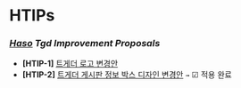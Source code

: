 # HTIPs
### *[Haso](https://www.twitch.tv/imhaso2) Tgd Improvement Proposals*

+ **[HTIP-1]** [트게더 로고 변경안](/proposals/htip-1.md)
+ **[HTIP-2]** [트게더 게시판 정보 박스 디자인 변경안](/proposals/htip-2.md) `→` ☑ 적용 완료
